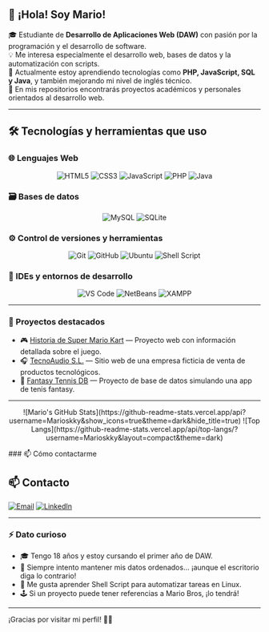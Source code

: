 ## 👋 ¡Hola! Soy Mario!

🎓 Estudiante de **Desarrollo de Aplicaciones Web (DAW)** con pasión por la programación y el desarrollo de software.  
💡 Me interesa especialmente el desarrollo web, bases de datos y la automatización con scripts.  
🌱 Actualmente estoy aprendiendo tecnologías como **PHP, JavaScript, SQL y Java**, y también mejorando mi nivel de inglés técnico.  
📁 En mis repositorios encontrarás proyectos académicos y personales orientados al desarrollo web.

---

## 🛠️ Tecnologías y herramientas que uso

### 🌐 Lenguajes Web
<p align="center">
  <img src="https://img.shields.io/badge/HTML5-E34F26?style=for-the-badge&logo=html5&logoColor=white" alt="HTML5"/>
  <img src="https://img.shields.io/badge/CSS3-1572B6?style=for-the-badge&logo=css3&logoColor=white" alt="CSS3"/>
  <img src="https://img.shields.io/badge/JavaScript-F7DF1E?style=for-the-badge&logo=javascript&logoColor=black" alt="JavaScript"/>
  <img src="https://img.shields.io/badge/PHP-777BB4?style=for-the-badge&logo=php&logoColor=white" alt="PHP"/>
  <img src="https://img.shields.io/badge/Java-ED8B00?style=for-the-badge&logo=java&logoColor=white" alt="Java"/>
</p>

### 🗃️ Bases de datos
<p align="center">
  <img src="https://img.shields.io/badge/MySQL-4479A1?style=for-the-badge&logo=mysql&logoColor=white" alt="MySQL"/>
  <img src="https://img.shields.io/badge/SQLite-003B57?style=for-the-badge&logo=sqlite&logoColor=white" alt="SQLite"/>
</p>

### ⚙️ Control de versiones y herramientas
<p align="center">
  <img src="https://img.shields.io/badge/Git-F05032?style=for-the-badge&logo=git&logoColor=white" alt="Git"/>
  <img src="https://img.shields.io/badge/GitHub-181717?style=for-the-badge&logo=github&logoColor=white" alt="GitHub"/>
  <img src="https://img.shields.io/badge/Linux-Ubuntu-E95420?style=for-the-badge&logo=ubuntu&logoColor=white" alt="Ubuntu"/>
  <img src="https://img.shields.io/badge/Shell_Script-121011?style=for-the-badge&logo=gnu-bash&logoColor=white" alt="Shell Script"/>
</p>

### 🧰 IDEs y entornos de desarrollo
<p align="center">
  <img src="https://img.shields.io/badge/VS%20Code-007ACC?style=for-the-badge&logo=visual-studio-code&logoColor=white" alt="VS Code"/>
  <img src="https://img.shields.io/badge/NetBeans-1B6AC6?style=for-the-badge&logo=apachenetbeanside&logoColor=white" alt="NetBeans"/>
  <img src="https://img.shields.io/badge/XAMPP-FB7A24?style=for-the-badge&logo=xampp&logoColor=white" alt="XAMPP"/>
</p>

---

### 🚀 Proyectos destacados

- 🎮 [Historia de Super Mario Kart](https://github.com/Marioskky/SuperMarioKart) — Proyecto web con información detallada sobre el juego.
- 🎧 [TecnoAudio S.L.](https://github.com/Marioskky/TecnoAudio) — Sitio web de una empresa ficticia de venta de productos tecnológicos.
- 🎾 [Fantasy Tennis DB](https://github.com/Marioskky/FantasyTennisDB) — Proyecto de base de datos simulando una app de tenis fantasy.

---
<p align="center">
![Mario's GitHub Stats](https://github-readme-stats.vercel.app/api?username=Marioskky&show_icons=true&theme=dark&hide_title=true)
![Top Langs](https://github-readme-stats.vercel.app/api/top-langs/?username=Marioskky&layout=compact&theme=dark)
</p>
### 📫 Cómo contactarme

## 📫 Contacto

[![Email](https://img.shields.io/badge/Email-red?style=for-the-badge&logo=gmail&logoColor=white)](mailto:mariosahuco097@gmail.com)
  <a href="https://www.linkedin.com/in/tu-usuario-linkedin/" target="_blank">
    <img src="https://img.shields.io/badge/LinkedIn-0A66C2?style=for-the-badge&logo=linkedin&logoColor=white" alt="LinkedIn"/>
  </a>


---

### ⚡ Dato curioso

- 🎓 Tengo 18 años y estoy cursando el primer año de DAW.
- 🧠 Siempre intento mantener mis datos ordenados… ¡aunque el escritorio diga lo contrario!
- 💾 Me gusta aprender Shell Script para automatizar tareas en Linux.
- 🕹️ Si un proyecto puede tener referencias a Mario Bros, ¡lo tendrá!

---

¡Gracias por visitar mi perfil! 👨‍💻
